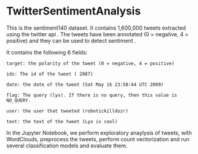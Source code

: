 # TwitterSentimentAnalysis

This is the sentiment140 dataset. It contains 1,600,000 tweets extracted using the twitter api . The tweets have been annotated (0 = negative, 4 = positive) and they can be used to detect sentiment .

It contains the following 6 fields:

    target: the polarity of the tweet (0 = negative, 4 = positive)

    ids: The id of the tweet ( 2087)

    date: the date of the tweet (Sat May 16 23:58:44 UTC 2009)

    flag: The query (lyx). If there is no query, then this value is NO_QUERY.

    user: the user that tweeted (robotickilldozr)

    text: the text of the tweet (Lyx is cool)

In the Jupyter Notebook, we perform exploratory anaylysis of tweets, with WordClouds, preprocess the tweets, perform count vectorization and run several classification models and evaluate them.
